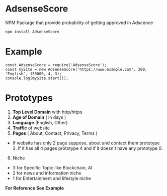 # AdsenseScore
NPM Package that provide probability of getting approved in Adscence 

```
npm install AdsenseScore
```

# Example

``` 
const AdsenseScore = require('AdsenseScore');
const mySite = new AdsenseScore('https://www.example.com', 300, 'English', 150000, 4, 3);
console.log(mySite.start()); 
```

# Prototypes

1. **Top Level Domain** with http/https
2. **Age of Domain** ( in days )
3. **Language** (English, Other)
4. **Traffic** of website
5. **Pages** ( About, Contact, Privacy, Terms )
 * If website has only 2 page suppose, about and contact them prototype 2. If it has all 4 pages prototype 4 and if it doesn't have any prototype 0.
6. Niche 
 * 3 for Specific Topic like Blockchain, AI
 * 2 for news and information niche
 * 1 for Entertainment and lifestyle niche

**For Reference See Example**
